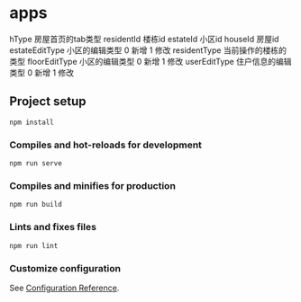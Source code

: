# apps
hType       房屋首页的tab类型
residentId   楼栋id
estateId   小区id
houseId    房屋id
estateEditType 小区的编辑类型 0 新增  1 修改
residentType   当前操作的楼栋的类型
floorEditType  小区的编辑类型 0 新增  1 修改
userEditType   住户信息的编辑类型 0 新增 1 修改

## Project setup
```
npm install
```

### Compiles and hot-reloads for development
```
npm run serve
```

### Compiles and minifies for production
```
npm run build
```

### Lints and fixes files
```
npm run lint
```

### Customize configuration
See [Configuration Reference](https://cli.vuejs.org/config/).
